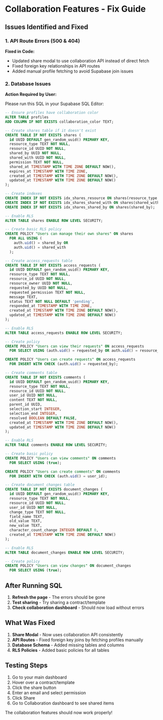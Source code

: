 # Collaboration Features - Fix Guide

## Issues Identified and Fixed

### 1. API Route Errors (500 & 404)

**Fixed in Code:**
- Updated share modal to use collaboration API instead of direct fetch
- Fixed foreign key relationships in API routes
- Added manual profile fetching to avoid Supabase join issues

### 2. Database Issues

**Action Required by User:**

Please run this SQL in your Supabase SQL Editor:

```sql
-- Ensure profiles have collaboration color
ALTER TABLE profiles 
ADD COLUMN IF NOT EXISTS collaboration_color TEXT;

-- Create shares table if it doesn't exist
CREATE TABLE IF NOT EXISTS shares (
  id UUID DEFAULT gen_random_uuid() PRIMARY KEY,
  resource_type TEXT NOT NULL,
  resource_id UUID NOT NULL,
  shared_by UUID NOT NULL,
  shared_with UUID NOT NULL,
  permission TEXT NOT NULL,
  shared_at TIMESTAMP WITH TIME ZONE DEFAULT NOW(),
  expires_at TIMESTAMP WITH TIME ZONE,
  created_at TIMESTAMP WITH TIME ZONE DEFAULT NOW(),
  updated_at TIMESTAMP WITH TIME ZONE DEFAULT NOW()
);

-- Create indexes
CREATE INDEX IF NOT EXISTS idx_shares_resource ON shares(resource_type, resource_id);
CREATE INDEX IF NOT EXISTS idx_shares_shared_with ON shares(shared_with);
CREATE INDEX IF NOT EXISTS idx_shares_shared_by ON shares(shared_by);

-- Enable RLS
ALTER TABLE shares ENABLE ROW LEVEL SECURITY;

-- Create basic RLS policy
CREATE POLICY "Users can manage their own shares" ON shares
  FOR ALL USING (
    auth.uid() = shared_by OR 
    auth.uid() = shared_with
  );

-- Create access_requests table
CREATE TABLE IF NOT EXISTS access_requests (
  id UUID DEFAULT gen_random_uuid() PRIMARY KEY,
  resource_type TEXT NOT NULL,
  resource_id UUID NOT NULL,
  resource_owner UUID NOT NULL,
  requested_by UUID NOT NULL,
  requested_permission TEXT NOT NULL,
  message TEXT,
  status TEXT NOT NULL DEFAULT 'pending',
  responded_at TIMESTAMP WITH TIME ZONE,
  created_at TIMESTAMP WITH TIME ZONE DEFAULT NOW(),
  updated_at TIMESTAMP WITH TIME ZONE DEFAULT NOW()
);

-- Enable RLS
ALTER TABLE access_requests ENABLE ROW LEVEL SECURITY;

-- Create policy
CREATE POLICY "Users can view their requests" ON access_requests
  FOR SELECT USING (auth.uid() = requested_by OR auth.uid() = resource_owner);

CREATE POLICY "Users can create requests" ON access_requests
  FOR INSERT WITH CHECK (auth.uid() = requested_by);

-- Create comments table
CREATE TABLE IF NOT EXISTS comments (
  id UUID DEFAULT gen_random_uuid() PRIMARY KEY,
  resource_type TEXT NOT NULL,
  resource_id UUID NOT NULL,
  user_id UUID NOT NULL,
  content TEXT NOT NULL,
  parent_id UUID,
  selection_start INTEGER,
  selection_end INTEGER,
  resolved BOOLEAN DEFAULT FALSE,
  created_at TIMESTAMP WITH TIME ZONE DEFAULT NOW(),
  updated_at TIMESTAMP WITH TIME ZONE DEFAULT NOW()
);

-- Enable RLS
ALTER TABLE comments ENABLE ROW LEVEL SECURITY;

-- Create basic policy
CREATE POLICY "Users can view comments" ON comments
  FOR SELECT USING (true);

CREATE POLICY "Users can create comments" ON comments
  FOR INSERT WITH CHECK (auth.uid() = user_id);

-- Create document_changes table
CREATE TABLE IF NOT EXISTS document_changes (
  id UUID DEFAULT gen_random_uuid() PRIMARY KEY,
  resource_type TEXT NOT NULL,
  resource_id UUID NOT NULL,
  user_id UUID NOT NULL,
  change_type TEXT NOT NULL,
  field_name TEXT,
  old_value TEXT,
  new_value TEXT,
  character_count_change INTEGER DEFAULT 0,
  created_at TIMESTAMP WITH TIME ZONE DEFAULT NOW()
);

-- Enable RLS
ALTER TABLE document_changes ENABLE ROW LEVEL SECURITY;

-- Create policy
CREATE POLICY "Users can view changes" ON document_changes
  FOR SELECT USING (true);
```

## After Running SQL

1. **Refresh the page** - The errors should be gone
2. **Test sharing** - Try sharing a contract/template
3. **Check collaboration dashboard** - Should now load without errors

## What Was Fixed

1. **Share Modal** - Now uses collaboration API consistently
2. **API Routes** - Fixed foreign key joins by fetching profiles manually
3. **Database Schema** - Added missing tables and columns
4. **RLS Policies** - Added basic policies for all tables

## Testing Steps

1. Go to your main dashboard
2. Hover over a contract/template
3. Click the share button
4. Enter an email and select permission
5. Click Share
6. Go to Collaboration dashboard to see shared items

The collaboration features should now work properly!